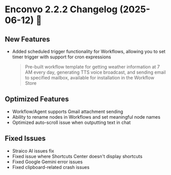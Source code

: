 # Enconvo 2.2.2 Changelog (2025-06-12) 🚀

## New Features

- Added scheduled trigger functionality for Workflows, allowing you to set timer trigger with support for cron expressions
  > Pre-built workflow template for getting weather information at 7 AM every day, generating TTS voice broadcast, and sending email to specified mailbox, available for installation in the Workflow Store

## Optimized Features

- Workflow/Agent supports Gmail attachment sending
- Ability to rename nodes in Workflows and set meaningful node names
- Optimized auto-scroll issue when outputting text in chat

## Fixed Issues

- Straico AI issues fix
- Fixed issue where Shortcuts Center doesn't display shortcuts
- Fixed Google Gemini error issues
- Fixed clipboard-related crash issues
